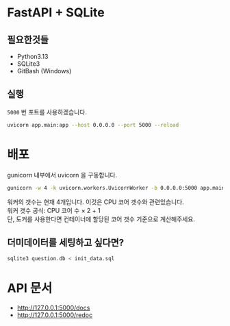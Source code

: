 # FastAPI + SQLite

## 필요한것들  

- Python3.13  
- SQLite3  
- GitBash (Windows)  

## 실행  

`5000` 번 포트를 사용하겠습니다.  

```bash
uvicorn app.main:app --host 0.0.0.0 --port 5000 --reload
```

# 배포  
gunicorn 내부에서 uvicorn 을 구동합니다.  

```bash
gunicorn -w 4 -k uvicorn.workers.UvicornWorker -b 0.0.0.0:5000 app.main:app
```

워커의 갯수는 현재 4개입니다. 이것은 CPU 코어 갯수와 관련있습니다.  
워커 갯수 공식: CPU 코어 수 × 2 + 1  
단, 도커를 사용한다면 컨테이너에 할당된 코어 갯수 기준으로 계산해주세요.  

## 더미데이터를 세팅하고 싶다면?    

```bash
sqlite3 question.db < init_data.sql
``` 

# API 문서  
- http://127.0.0.1:5000/docs  
- http://127.0.0.1:5000/redoc 